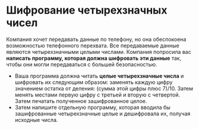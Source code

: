 # Шифрование четырехзначных чисел
Компания хочет передавать данные по телефону, но она обеспокоена возможностью телефонного перехвата. Все передаваемые данные являются четырехзначными целыми числами. Компания попросила вас **написать программу, которая должна шифровать эти данные** так, чтобы они могли передаваться с большей безопасностью. 
*	Ваша программа должна читать **целые четырехзначные числа** и шифровать их следующим образом: заменять каждую цифру значением остатка от деления: (сумма этой цифры плюс 7)/10. Затем менять местами первую цифру с третьей и вторую с четвертой. Затем печатать полученное зашифрованное целое. 
*	Затем напишите отдельную программу, которая вводила бы зашифрованные четырехзначные целые и дешифровала их, получая исходные числа.
